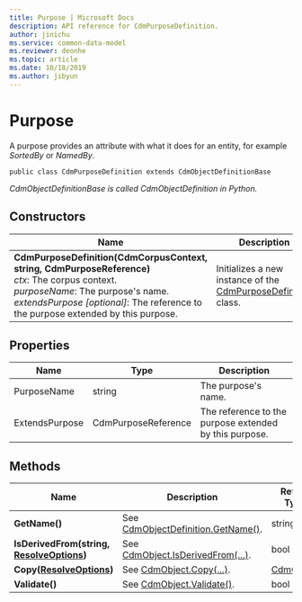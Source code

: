 ```yaml
---
title: Purpose | Microsoft Docs
description: API reference for CdmPurposeDefinition.
author: jinichu
ms.service: common-data-model
ms.reviewer: deonhe 
ms.topic: article
ms.date: 10/18/2019
ms.author: jibyun
---
```


# Purpose

A purpose provides an attribute with what it does for an entity, for example *SortedBy* or *NamedBy*.


```
public class CdmPurposeDefinition extends CdmObjectDefinitionBase
```
*CdmObjectDefinitionBase is called CdmObjectDefinition in Python.*

## Constructors
|Name|Description|
|---|---|
|**CdmPurposeDefinition(CdmCorpusContext, string, CdmPurposeReference)**<br/>*ctx*: The corpus context.<br/>*purposeName*: The purpose's name.<br/>*extendsPurpose [optional]*: The reference to the purpose extended by this purpose.|Initializes a new instance of the [CdmPurposeDefinition](purpose.md) class.|

## Properties
|Name|Type|Description|
|---|---|---|
|PurposeName|string|The purpose's name.|
|ExtendsPurpose|CdmPurposeReference|The reference to the purpose extended by this purpose.|

## Methods
|Name|Description|Return Type|
|---|---|---|
|**GetName()**|See [CdmObjectDefinition.GetName()](cdmobjectdefinition.md#methods).|string|
|**IsDerivedFrom(string, [ResolveOptions](../utilities/resolveoptions.md))**|See [CdmObject.IsDerivedFrom(...)](cdmobject.md#methods).|bool|
|**Copy([ResolveOptions](../utilities/resolveoptions.md))**|See [CdmObject.Copy(...)](cdmobject.md#methods).|[CdmObject](cdmobject.md)|
|**Validate()**|See [CdmObject.Validate()](cdmobject.md#methods).|bool|

